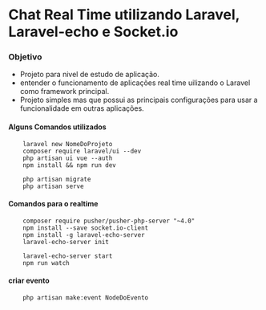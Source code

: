# Chat Real Time utilizando Laravel, Laravel-echo e Socket.io

### Objetivo
 - Projeto para nivel de estudo de aplicação.
 - entender o funcionamento de aplicações real time uilizando o Laravel como framework principal.
 - Projeto simples mas que possui as principais configurações para usar a funcionalidade em outras aplicações.

#### Alguns Comandos utilizados
```
    laravel new NomeDoProjeto
    composer require laravel/ui --dev
    php artisan ui vue --auth
    npm install && npm run dev

    php artisan migrate
    php artisan serve
```
#### Comandos para o realtime
```
    composer require pusher/pusher-php-server "~4.0"
    npm install --save socket.io-client
    npm install -g laravel-echo-server
    laravel-echo-server init

    laravel-echo-server start
    npm run watch
```

#### criar evento
```
    php artisan make:event NodeDoEvento
    
```
